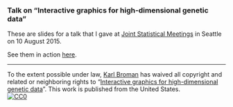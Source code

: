### Talk on &ldquo;Interactive graphics for high-dimensional genetic data&rdquo;

These are slides for a talk that I gave at
[Joint Statistical Meetings](https://www.amstat.org/meetings/jsm/2015/)
in Seattle on 10 August 2015.

See them in action [here](https://www.biostat.wisc.edu/~kbroman/presentations/JSM2015).

---

To the extent possible under law,
[Karl Broman](http://github.com/kbroman)
has waived all copyright and related or neighboring rights to
&ldquo;[Interactive graphics for high-dimensional genetic data](https://github.com/kbroman/Talk_JSM2015)&rdquo;.
This work is published from the United States.
<br/>
[![CC0](http://i.creativecommons.org/p/zero/1.0/88x31.png)](http://creativecommons.org/publicdomain/zero/1.0/)
